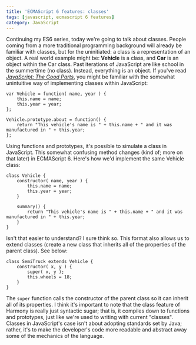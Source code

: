 ```yaml
---
title: 'ECMAScript 6 features: classes'
tags: [javascript, ecmascript 6 features]
category: JavaScript
---
```

Continuing my ES6 series, today we're going to talk about classes. People coming from a more traditional programming background will already be familiar with classes, but for the uninitiated: a class is a representation of an object. A real world example might be: **Vehicle** is a class, and **Car** is an object within the Car class. Past iterations of JavaScript are like school in the summertime (no class). Instead, everything is an object. If you've read [*JavaScript: The Good Parts*](http://www.amazon.com/gp/product/0596517742/ref=as_li_ss_tl?ie=UTF8&camp=1789&creative=390957&creativeASIN=0596517742&linkCode=as2&tag=sa0c7-20 "Amazon - JavaScript: The Good Parts by Douglas Crockford"), you might be familiar with the somewhat unintuitive way of implementing classes within JavaScript:

~~~
var Vehicle = function( name, year ) {
	this.name = name;
	this.year = year;
};

Vehicle.prototype.about = function() {
	return "This vehicle's name is " + this.name + " and it was manufactured in " + this.year;
};
~~~

Using functions and prototypes, it's possible to simulate a class in JavaScript. This somewhat confusing method changes (kind of; more on that later) in ECMAScript 6. Here's how we'd implement the same Vehicle class:

~~~
class Vehicle {
	constructor( name, year ) {
		this.name = name;
		this.year = year;
	}

	summary() {
		return "This vehicle's name is " + this.name + " and it was manufactured in " + this.year;
	}
}
~~~

Isn't that easier to understand? I sure think so. This format also allows us to extend classes (create a new class that inherits all of the properties of the parent class). See below:

~~~
class SemiTruck extends Vehicle {
	constructor( x, y ) {
		super( x, y );
		this.wheels = 18;
	}
}
~~~

The `super` function calls the constructor of the parent class so it can inherit all of its properties. I think it's important to note that the class feature of Harmony is really just syntactic sugar; that is, it compiles down to functions and prototypes, just like we're used to writing with current "classes". Classes in JavaScript's case isn't about adopting standards set by Java; rather, it's to make the developer's code more readable and abstract away some of the mechanics of the language.
